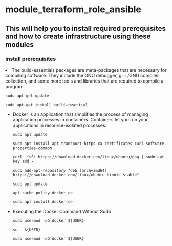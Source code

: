 # module_terraform_role_ansible

<h2> This will help you to install required prerequisites and how to create infrastructure using these modules </h2>

<h3> install prerequisites </h3>

<li> The build-essentials packages are meta-packages that are necessary for compiling software. They include the GNU debugger, g++/GNU compiler collection,      and some more tools and libraries that are required to compile a program.</li>

```
sudo apt-get update 

sudo apt-get install build-essential

```

<ul>
<li> Docker is an application that simplifies the process of managing application processes in containers. Containers let you run your applications in          resource-isolated processes. </li>

```
sudo apt update

sudo apt install apt-transport-https ca-certificates curl software-properties-common

curl -fsSL https://download.docker.com/linux/ubuntu/gpg | sudo apt-key add -

sudo add-apt-repository "deb [arch=amd64] https://download.docker.com/linux/ubuntu bionic stable"

sudo apt update

apt-cache policy docker-ce

sudo apt install docker-ce
```

<li> Executing the Docker Command Without Sudo </li>
  
```
sudo usermod -aG docker ${USER}

su - ${USER}

sudo usermod -aG docker ${USER}

```
</ul>





